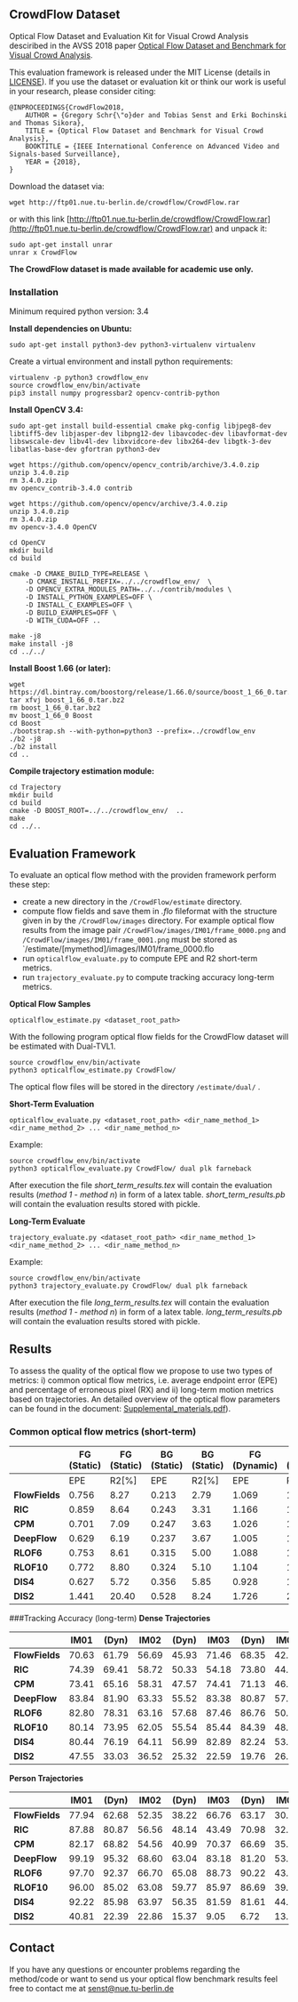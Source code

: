 ## CrowdFlow Dataset
Optical Flow Dataset and Evaluation Kit for Visual Crowd Analysis desciribed in the AVSS 2018 paper 
[Optical Flow Dataset and Benchmark for Visual Crowd Analysis](http://elvera.nue.tu-berlin.de/files/1548Schr%C3%B6der2018.pdf).

This evaluation framework is released under the MIT License (details in [LICENSE](LICENSE)).
If you use the dataset or evaluation kit or think our work is useful in your research, please consider citing:

```
@INPROCEEDINGS{CrowdFlow2018,
	AUTHOR = {Gregory Schr{\"o}der and Tobias Senst and Erki Bochinski and Thomas Sikora},
	TITLE = {Optical Flow Dataset and Benchmark for Visual Crowd Analysis},
	BOOKTITLE = {IEEE International Conference on Advanced Video and Signals-based Surveillance},
	YEAR = {2018},
}
```

Download the dataset via:
```
wget http://ftp01.nue.tu-berlin.de/crowdflow/CrowdFlow.rar
```
or with this link [http://ftp01.nue.tu-berlin.de/crowdflow/CrowdFlow.rar](http://ftp01.nue.tu-berlin.de/crowdflow/CrowdFlow.rar)
and unpack it:
```
sudo apt-get install unrar
unrar x CrowdFlow
```
**The CrowdFlow dataset is made available for academic use only.**  

### Installation
Minimum required python version: 3.4

**Install dependencies on Ubuntu:**
```
sudo apt-get install python3-dev python3-virtualenv virtualenv
```
Create a virtual environment and install python requirements:
```
virtualenv -p python3 crowdflow_env
source crowdflow_env/bin/activate
pip3 install numpy progressbar2 opencv-contrib-python
```

**Install OpenCV 3.4:**
```
sudo apt-get install build-essential cmake pkg-config libjpeg8-dev libtiff5-dev libjasper-dev libpng12-dev libavcodec-dev libavformat-dev libswscale-dev libv4l-dev libxvidcore-dev libx264-dev libgtk-3-dev libatlas-base-dev gfortran python3-dev

wget https://github.com/opencv/opencv_contrib/archive/3.4.0.zip
unzip 3.4.0.zip
rm 3.4.0.zip
mv opencv_contrib-3.4.0 contrib

wget https://github.com/opencv/opencv/archive/3.4.0.zip
unzip 3.4.0.zip
rm 3.4.0.zip
mv opencv-3.4.0 OpenCV

cd OpenCV
mkdir build
cd build

cmake -D CMAKE_BUILD_TYPE=RELEASE \
    -D CMAKE_INSTALL_PREFIX=../../crowdflow_env/  \
    -D OPENCV_EXTRA_MODULES_PATH=../../contrib/modules \
    -D INSTALL_PYTHON_EXAMPLES=OFF \
    -D INSTALL_C_EXAMPLES=OFF \
    -D BUILD_EXAMPLES=OFF \
    -D WITH_CUDA=OFF ..

make -j8
make install -j8
cd ../../
```

**Install Boost 1.66 (or later):**
```
wget https://dl.bintray.com/boostorg/release/1.66.0/source/boost_1_66_0.tar.bz2
tar xfvj boost_1_66_0.tar.bz2
rm boost_1_66_0.tar.bz2
mv boost_1_66_0 Boost
cd Boost
./bootstrap.sh --with-python=python3 --prefix=../crowdflow_env
./b2 -j8
./b2 install
cd ..
```
**Compile trajectory estimation module:**
```
cd Trajectory
mkdir build
cd build
cmake -D BOOST_ROOT=../../crowdflow_env/  ..
make 
cd ../..
```

## Evaluation Framework
To evaluate an optical flow method with the providen framework perform these step:
 * create a new directory in the `/CrowdFlow/estimate` directory. 
 * compute flow fields and save them in *.flo* fileformat with the structure given in by the 
 `/CrowdFlow/images` directory.  For example optical flow results from the image pair  `/CrowdFlow/images/IM01/frame_0000.png` and `/CrowdFlow/images/IM01/frame_0001.png`
 must be stored as `/estimate/[mymethod]/images/IM01/frame_0000.flo
 * run `opticalflow_evaluate.py` to compute EPE and R2 short-term metrics.
 * run `trajectory_evaluate.py` to compute tracking accuracy long-term metrics.

**Optical Flow Samples**

`
opticalflow_estimate.py <dataset_root_path> 
`

With the following program optical flow fields for the CrowdFlow dataset will be estimated with Dual-TVL1.
```
source crowdflow_env/bin/activate
python3 opticalflow_estimate.py CrowdFlow/
```
The optical flow files will be stored in the directory `/estimate/dual/` . 

**Short-Term Evaluation**

`
opticalflow_evaluate.py <dataset_root_path> <dir_name_method_1> <dir_name_method_2> ... <dir_name_method_n> 
`

Example:
```
source crowdflow_env/bin/activate
python3 opticalflow_evaluate.py CrowdFlow/ dual plk farneback
```
After execution the file *short_term_results.tex* will contain the evaluation results (*method 1 - method n*) in form of a latex table.
*short_term_results.pb* will contain the evaluation results stored with pickle.

**Long-Term  Evaluate**

`
trajectory_evaluate.py <dataset_root_path> <dir_name_method_1> <dir_name_method_2> ... <dir_name_method_n>
`

Example:
```
source crowdflow_env/bin/activate
python3 trajectory_evaluate.py CrowdFlow/ dual plk farneback 
```
After execution the file *long_term_results.tex* will contain the evaluation results (*method 1 - method n*) in form of a latex table.
*long_term_results.pb* will contain the evaluation results stored with pickle.

## Results
To assess the quality of the optical flow we propose to use two types of metrics: i) common optical flow metrics, i.e. average endpoint error (EPE) and percentage of erroneous
pixel (RX) and ii) long-term motion metrics based on trajectories. An detailed overview of the optical flow parameters can be found in the document: [Supplemental_materials.pdf](./Supplemental_material.pdf)).
### Common optical flow metrics (short-term)

|            |FG (Static)| FG (Static)| BG (Static)|BG (Static) |FG (Dynamic)| FG (Dynamic) | BG (Dynamic)    | BG (Dynamic)     | FG(Avg.)| FG(Avg.)     | BG(Avg.) | BG(Avg.)   |  Avg.  |Avg. || 
| ---------- | -----  | ----- | ----- | ---- | ----- | ----- | ------ | ----- | ----- | ------ | ----- | ----- | ----- | ----- | ----- |
|           | EPE |R2[%] |EPE  |R2[%] |EPE   |R2[%]  |EPE  |R2[%] |EPE   |R2[%]  |EPE |R2[%]   |EPE    |R2[%] |t[sec]|
| **FlowFields** | 0.756 | 8.27  | 0.213 | 2.79 | 1.069 | 14.92 | 2.571  | 51.42 | 0.913 | 11.595 | 1.392 | 27.10 | 0.915 | 11.74 | 43.53 |
| **RIC**        | 0.859 | 8.64  | 0.243 | 3.31 | 1.166 | 15.69 | 2.623  | 53.58 | 1.013 | 12.164 | 1.433 | 28.45 | 1.015 | 12.32 | 8.30 |
|**CPM**         |0.701 |7.09 |0.247 |3.63 |1.026 |13.94 |2.585 |51.78 |0.864 |10.517 |1.416 |27.71 |0.868 |10.69 |14.74|
|**DeepFlow**    |0.629 |6.19 |0.237 |3.67 |1.005 |13.95 |2.594 |51.67 |0.817 |10.069 |1.416 |27.67 |0.822 |10.25 |39.63|
|**RLOF6**       |0.753 |8.61 |0.315 |5.00 |1.088 |15.61 |2.655 |53.47 |0.921 |12.112 |1.485 |29.23 |0.924 |12.27 |1.49|
|**RLOF10**      |0.772 |8.80 |0.324 |5.10 |1.104 |15.80 |2.658 |53.60 |0.938 |12.303 |1.491 |29.35 |0.941 |12.46 |0.80|
|**DIS4**        |0.627 |5.72 |0.356 |5.85 |0.928 |11.86 |2.665 |53.67 |0.777 |8.790 |1.511 |29.76 |0.784 |9.01 |1.70|
|**DIS2**        |1.441 |20.40 |0.528 |8.24 |1.726 |27.41 |3.001 |64.01 |1.583 |23.903 |1.765 |36.13 |1.579 |23.92 |0.28|

###Tracking Accuracy (long-term)
**Dense Trajectories**

|           |IM01 |(Dyn) |IM02   |(Dyn)|IM03  |(Dyn) |IM04  |(Dyn) |IM05  |(Dyn) |Avg. |
| --------- | --- | ---- | ---- | ---- | ---- | ---- | ---- | ---  | ---- | ---- | --- | 
|**FlowFields** |70.63| 61.79| 56.69 |45.93| 71.46| 68.35| 42.27| 37.63| 65.15| 59.61| 57.95|
|**RIC**     |74.39| 69.41| 58.72 |50.33| 54.18| 73.80| 44.21| 39.52| 60.23| 60.28| 58.51|
|**CPM**      |73.41| 65.16| 58.31 |47.57| 74.41| 71.13| 46.23| 41.15| 67.97| 61.68| 60.70|
|**DeepFlow**  |83.84| 81.90| 63.33 |55.52| 83.38| 80.87| 57.08| 56.65| 71.25| 64.67| 69.85|
|**RLOF6**    |82.80| 78.31| 63.16 |57.68| 87.46| 86.76| 50.56| 50.53| 69.86| 68.73| 69.59|
|**RLOF10**     |80.14| 73.95| 62.05 |55.54| 85.44| 84.39| 48.80| 47.84| 67.53| 67.41| 67.31|
|**DIS4**       |80.44| 76.19| 64.11 |56.99| 82.89| 82.24| 53.91| 52.75| 72.11| 70.71| 69.23|
|**DIS2**       |47.55| 33.03| 36.52 |25.32| 22.59| 19.76| 26.79| 20.89| 27.63| 27.91| 28.80|

**Person Trajectories**

|           | IM01|(Dyn)|IM02 |(Dyn)|IM03 |(Dyn)| IM04 |(Dyn)|IM05  |(Dyn) | Avg.   |
| --------- |  --- | --- | --- | --- | --- | --- | ---- | --- | ---- | ---- | ------ |
|**FlowFields** | 77.94| 62.68| 52.35| 38.22| 66.76| 63.17| 30.09| 25.24| 65.67| 68.20| 55.03 |
|**RIC**        | 87.88| 80.87| 56.56| 48.14| 43.49| 70.98| 32.48| 27.81| 57.47| 68.56| 57.42|
|**CPM**        | 82.17| 68.82| 54.56| 40.99| 70.37| 66.69| 35.98| 30.00| 69.64| 71.58| 59.08|
|**DeepFlow**   | 99.19| 95.32| 68.60| 63.04| 83.18| 81.20| 53.82| 52.22| 76.32| 79.15| 75.20|
|**RLOF6**      | 97.70| 92.37| 66.70| 65.08| 88.73| 90.22| 43.56| 46.47| 72.60| 80.12| 74.36|
|**RLOF10**     |96.00| 85.02| 63.08| 59.77| 85.97| 86.69| 39.41| 40.48| 69.09| 78.70| 70.42|
|**DIS4**       | 92.22| 85.98| 63.97| 56.35| 81.59| 81.61| 44.58| 42.64| 74.95| 82.09| 70.60|
|**DIS2**       | 40.81| 22.39| 22.86| 15.37| 9.05|  6.72 | 13.63| 9.72 |17.86 |18.10 |17.65 |


## Contact
If you have any questions or encounter problems regarding the method/code or want to send us your optical flow benchmark 
results feel free to contact me
at [senst@nue.tu-berlin.de](mailto:senst@nue.tu-berlin.de)
